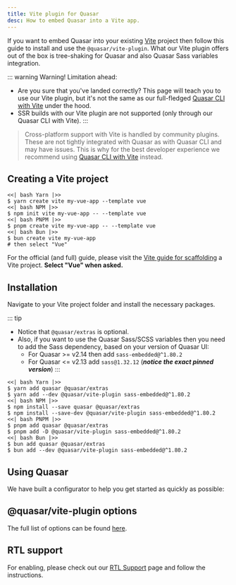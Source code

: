 ```yaml
---
title: Vite plugin for Quasar
desc: How to embed Quasar into a Vite app.
---
```


If you want to embed Quasar into your existing [Vite](https://vitejs.dev) project then follow this guide to install and use the `@quasar/vite-plugin`.
What our Vite plugin offers out of the box is tree-shaking for Quasar and also Quasar Sass variables integration.

::: warning Warning! Limitation ahead:
* Are you sure that you've landed correctly? This page will teach you to use our Vite plugin, but it's not the same as our full-fledged [Quasar CLI with Vite](/start/quasar-cli#installation-project-scaffolding) under the hood.
* SSR builds with our Vite plugin are not supported (only through our Quasar CLI with Vite).
:::

> Cross-platform support with Vite is handled by community plugins. These are not tightly integrated with Quasar as with Quasar CLI and may have issues. This is why for the best developer experience we recommend using [Quasar CLI with Vite](/start/quasar-cli#installation-project-scaffolding) instead.

## Creating a Vite project

```tabs
<<| bash Yarn |>>
$ yarn create vite my-vue-app --template vue
<<| bash NPM |>>
$ npm init vite my-vue-app -- --template vue
<<| bash PNPM |>>
$ pnpm create vite my-vue-app -- --template vue
<<| bash Bun |>>
$ bun create vite my-vue-app
# then select "Vue"
```

For the official (and full) guide, please visit the [Vite guide for scaffolding](https://vitejs.dev/guide/#scaffolding-your-first-vite-project) a Vite project. **Select "Vue" when asked.**

## Installation

Navigate to your Vite project folder and install the necessary packages.

::: tip
* Notice that `@quasar/extras` is optional.
* Also, if you want to use the Quasar Sass/SCSS variables then you need to add the Sass dependency, based on your version of Quasar UI:
  * For Quasar >= v2.14 then add `sass-embedded@^1.80.2`
  * For Quasar <= v2.13 add `sass@1.32.12` (**_notice the exact pinned version_**)
:::

```tabs
<<| bash Yarn |>>
$ yarn add quasar @quasar/extras
$ yarn add --dev @quasar/vite-plugin sass-embedded@^1.80.2
<<| bash NPM |>>
$ npm install --save quasar @quasar/extras
$ npm install --save-dev @quasar/vite-plugin sass-embedded@^1.80.2
<<| bash PNPM |>>
$ pnpm add quasar @quasar/extras
$ pnpm add -D @quasar/vite-plugin sass-embedded@^1.80.2
<<| bash Bun |>>
$ bun add quasar @quasar/extras
$ bun add --dev @quasar/vite-plugin sass-embedded@^1.80.2
```

## Using Quasar

We have built a configurator to help you get started as quickly as possible:

<script doc>
import VitePluginUsage from './VitePluginUsage.vue'
</script>

<VitePluginUsage />

## @quasar/vite-plugin options

The full list of options can be found [here](https://github.com/quasarframework/quasar/blob/dev/vite-plugin/index.d.ts).

## RTL support

For enabling, please check out our [RTL Support](/options/rtl-support) page and follow the instructions.

